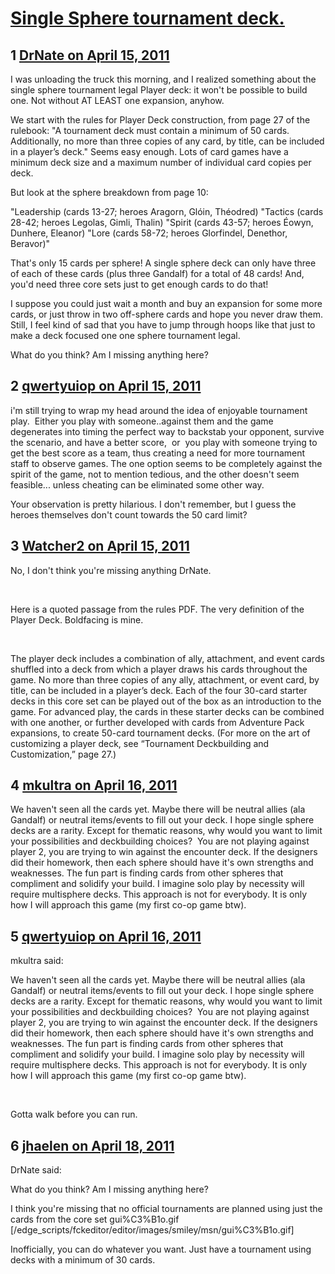 # [Single Sphere tournament deck. ](https://community.fantasyflightgames.com/topic/45297-single-sphere-tournament-deck/)

## 1 [DrNate on April 15, 2011](https://community.fantasyflightgames.com/topic/45297-single-sphere-tournament-deck/?do=findComment&comment=454246)

I was unloading the truck this morning, and I realized something about the single sphere tournament legal Player deck: it won't be possible to build one. Not without AT LEAST one expansion, anyhow.

We start with the rules for Player Deck construction, from page 27 of the rulebook: "A tournament deck must contain a minimum of 50 cards.
Additionally, no more than three copies of any card, by title, can be included in a player’s deck." Seems easy enough. Lots of card games have a minimum deck size and a maximum number of individual card copies per deck.

But look at the sphere breakdown from page 10:

"Leadership (cards 13-27; heroes Aragorn, Glóin, Théodred)
"Tactics (cards 28-42; heroes Legolas, Gimli, Thalin)
"Spirit (cards 43-57; heroes Éowyn, Dunhere, Eleanor)
"Lore (cards 58-72; heroes Glorfindel, Denethor, Beravor)"

That's only 15 cards per sphere! A single sphere deck can only have three of each of these cards (plus three Gandalf) for a total of 48 cards! And, you'd need three core sets just to get enough cards to do that!

I suppose you could just wait a month and buy an expansion for some more cards, or just throw in two off-sphere cards and hope you never draw them. Still, I feel kind of sad that you have to jump through hoops like that just to make a deck focused one one sphere tournament legal.

What do you think? Am I missing anything here?

## 2 [qwertyuiop on April 15, 2011](https://community.fantasyflightgames.com/topic/45297-single-sphere-tournament-deck/?do=findComment&comment=454292)

i'm still trying to wrap my head around the idea of enjoyable tournament play.  Either you play with someone..against them and the game degenerates into timing the perfect way to backstab your opponent, survive the scenario, and have a better score,  or  you play with someone trying to get the best score as a team, thus creating a need for more tournament staff to observe games. The one option seems to be completely against the spirit of the game, not to mention tedious, and the other doesn't seem feasible... unless cheating can be eliminated some other way.

Your observation is pretty hilarious. I don't remember, but I guess the heroes themselves don't count towards the 50 card limit?

## 3 [Watcher2 on April 15, 2011](https://community.fantasyflightgames.com/topic/45297-single-sphere-tournament-deck/?do=findComment&comment=454295)

No, I don't think you're missing anything DrNate.

 

Here is a quoted passage from the rules PDF. The very definition of the Player Deck. Boldfacing is mine.

 

The player deck includes a combination of ally, attachment, and event cards shuffled into a deck from which a player draws his cards throughout the game. No more than three copies of any ally, attachment, or event card, by title, can be included in a player’s deck. Each of the four 30-card starter decks in this core set can be played out of the box as an introduction to the game. For advanced play, the cards in these starter decks can be combined with one another, or further developed with cards from Adventure Pack expansions, to create 50-card tournament decks. (For more on the art of customizing a player deck, see “Tournament Deckbuilding and Customization,” page 27.)

## 4 [mkultra on April 16, 2011](https://community.fantasyflightgames.com/topic/45297-single-sphere-tournament-deck/?do=findComment&comment=454477)

We haven't seen all the cards yet. Maybe there will be neutral allies (ala Gandalf) or neutral items/events to fill out your deck. I hope single sphere decks are a rarity. Except for thematic reasons, why would you want to limit your possibilities and deckbuilding choices?  You are not playing against player 2, you are trying to win against the encounter deck. If the designers did their homework, then each sphere should have it's own strengths and weaknesses. The fun part is finding cards from other spheres that compliment and solidify your build. I imagine solo play by necessity will require multisphere decks. This approach is not for everybody. It is only how I will approach this game (my first co-op game btw).

## 5 [qwertyuiop on April 16, 2011](https://community.fantasyflightgames.com/topic/45297-single-sphere-tournament-deck/?do=findComment&comment=454518)

mkultra said:

We haven't seen all the cards yet. Maybe there will be neutral allies (ala Gandalf) or neutral items/events to fill out your deck. I hope single sphere decks are a rarity. Except for thematic reasons, why would you want to limit your possibilities and deckbuilding choices?  You are not playing against player 2, you are trying to win against the encounter deck. If the designers did their homework, then each sphere should have it's own strengths and weaknesses. The fun part is finding cards from other spheres that compliment and solidify your build. I imagine solo play by necessity will require multisphere decks. This approach is not for everybody. It is only how I will approach this game (my first co-op game btw).



 

Gotta walk before you can run. 

## 6 [jhaelen on April 18, 2011](https://community.fantasyflightgames.com/topic/45297-single-sphere-tournament-deck/?do=findComment&comment=455372)

DrNate said:

What do you think? Am I missing anything here?



I think you're missing that no official tournaments are planned using just the cards from the core set gui%C3%B1o.gif [/edge_scripts/fckeditor/editor/images/smiley/msn/gui%C3%B1o.gif]

Inofficially, you can do whatever you want. Just have a tournament using decks with a minimum of 30 cards.

